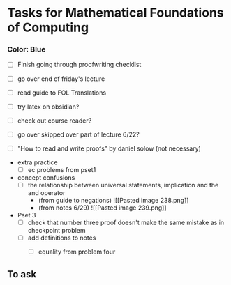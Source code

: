 # Tasks for Mathematical Foundations of Computing
### Color: Blue

- [ ] Finish going through proofwriting checklist
- [ ] go over end of friday's lecture


- [ ] read guide to FOL Translations
- [ ] try latex on obsidian?
- [ ] check out course reader?
- [ ] go over skipped over part of lecture 6/22?
- [ ] "How to read and write proofs" by daniel solow (not necessary)

- extra practice
	- [ ] ec problems from pset1

- concept confusions
	- [ ] the relationship between universal statements, implication and the and operator
		- (from guide to negations) ![[Pasted image 238.png]]
		- (from notes 6/29) ![[Pasted image 239.png]]

- Pset 3
	- [ ] check that number three proof doesn't make the same mistake as in checkpoint problem
	- [ ] add definitions to notes
		- [ ] equality from problem four


## To ask
